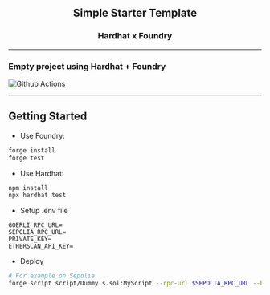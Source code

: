 **<h2 align="center"> Simple Starter Template </h1>**
**<h3 align="center"> Hardhat x Foundry </h2>**

<hr/>

### **Empty project using Hardhat + Foundry**

![Github Actions](https://github.com/devanonon/hardhat-foundry-template/workflows/test/badge.svg)

---

## Getting Started

- Use Foundry:

```bash
forge install
forge test
```

- Use Hardhat:

```bash
npm install
npx hardhat test
```

- Setup .env file

```
GOERLI_RPC_URL=
SEPOLIA_RPC_URL=
PRIVATE_KEY=
ETHERSCAN_API_KEY=
```

- Deploy

```bash
# For example on Sepolia
forge script script/Dummy.s.sol:MyScript --rpc-url $SEPOLIA_RPC_URL --broadcast --verify -vvvv
```

